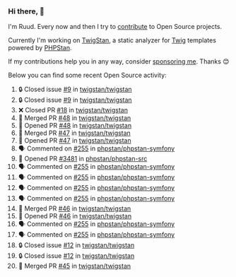 ### Hi there, 👋

I'm Ruud. Every now and then I try to [contribute](https://github.com/pulls?q=+is%3Apr+author%3Aruudk+archived%3Afalse+is%3Apublic+) to Open Source projects.

Currently I'm working on [TwigStan](https://github.com/twigstan), a static analyzer for [Twig](https://twig.symfony.com/) templates powered by [PHPStan](https://phpstan.org/).

If my contributions help you in any way, consider [sponsoring me](https://github.com/sponsors/ruudk). Thanks 😊

Below you can find some recent Open Source activity:

<!--START_SECTION:activity-->
1. 🔒 Closed issue [#9](https://github.com/twigstan/twigstan/issues/9) in [twigstan/twigstan](https://github.com/twigstan/twigstan)
2. 🔒 Closed issue [#9](https://github.com/twigstan/twigstan/issues/9) in [twigstan/twigstan](https://github.com/twigstan/twigstan)
3. ❌ Closed PR [#18](https://github.com/twigstan/twigstan/pull/18) in [twigstan/twigstan](https://github.com/twigstan/twigstan)
4. 🎉 Merged PR [#48](https://github.com/twigstan/twigstan/pull/48) in [twigstan/twigstan](https://github.com/twigstan/twigstan)
5. 💪 Opened PR [#48](https://github.com/twigstan/twigstan/pull/48) in [twigstan/twigstan](https://github.com/twigstan/twigstan)
6. 🎉 Merged PR [#47](https://github.com/twigstan/twigstan/pull/47) in [twigstan/twigstan](https://github.com/twigstan/twigstan)
7. 💪 Opened PR [#47](https://github.com/twigstan/twigstan/pull/47) in [twigstan/twigstan](https://github.com/twigstan/twigstan)
8. 🗣 Commented on [#255](https://github.com/phpstan/phpstan-symfony/issues/255#issuecomment-2374097146) in [phpstan/phpstan-symfony](https://github.com/phpstan/phpstan-symfony)
9. 💪 Opened PR [#3481](https://github.com/phpstan/phpstan-src/pull/3481) in [phpstan/phpstan-src](https://github.com/phpstan/phpstan-src)
10. 🗣 Commented on [#255](https://github.com/phpstan/phpstan-symfony/issues/255#issuecomment-2373976268) in [phpstan/phpstan-symfony](https://github.com/phpstan/phpstan-symfony)
11. 🗣 Commented on [#255](https://github.com/phpstan/phpstan-symfony/issues/255#issuecomment-2373859653) in [phpstan/phpstan-symfony](https://github.com/phpstan/phpstan-symfony)
12. 🗣 Commented on [#255](https://github.com/phpstan/phpstan-symfony/issues/255#issuecomment-2373834710) in [phpstan/phpstan-symfony](https://github.com/phpstan/phpstan-symfony)
13. 🗣 Commented on [#255](https://github.com/phpstan/phpstan-symfony/issues/255#issuecomment-2373769074) in [phpstan/phpstan-symfony](https://github.com/phpstan/phpstan-symfony)
14. 🎉 Merged PR [#46](https://github.com/twigstan/twigstan/pull/46) in [twigstan/twigstan](https://github.com/twigstan/twigstan)
15. 💪 Opened PR [#46](https://github.com/twigstan/twigstan/pull/46) in [twigstan/twigstan](https://github.com/twigstan/twigstan)
16. 🗣 Commented on [#255](https://github.com/phpstan/phpstan-symfony/issues/255#issuecomment-2373581200) in [phpstan/phpstan-symfony](https://github.com/phpstan/phpstan-symfony)
17. 🗣 Commented on [#255](https://github.com/phpstan/phpstan-symfony/issues/255#issuecomment-2373576809) in [phpstan/phpstan-symfony](https://github.com/phpstan/phpstan-symfony)
18. 🔒 Closed issue [#12](https://github.com/twigstan/twigstan/issues/12) in [twigstan/twigstan](https://github.com/twigstan/twigstan)
19. 🔒 Closed issue [#12](https://github.com/twigstan/twigstan/issues/12) in [twigstan/twigstan](https://github.com/twigstan/twigstan)
20. 🎉 Merged PR [#45](https://github.com/twigstan/twigstan/pull/45) in [twigstan/twigstan](https://github.com/twigstan/twigstan)
<!--END_SECTION:activity-->
